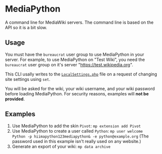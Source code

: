 # MediaPython
A command line for MediaWiki servers. The command line is based on the API so it is a bit slow.

## Usage
You must have the `bureaucrat` user group to use MediaPython in your server.
For example, to use MediaPython on "Test Wiki", you need the `bureaucrat` user group
on it's server "https://test.wikipedia.org".

This CLI usally writes to the [`LocalSettings.php`](https://www.mediawiki.org/wiki/Manual:LocalSettings.php) file on a request of changing
site settings using `set`.

You will be asked for the wiki, your wiki username, and your wiki password before loading MediaPython. For security reasons,
examples will **not be provided**.

## Examples
1. Use MediaPython to add the skin `Pivot`: `mp extension add Pivot`
2. Use MediaPython to create a user called `Python`: `mp user welcome Python -p hiimapython123mediapython& -e python@example.org` (The password used in this example isn't really used on any website.)
3. Generate an export of your wiki: `mp data archive`
